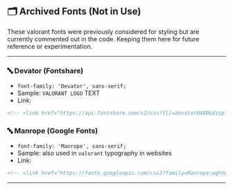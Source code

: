 ## 🗂️ Archived Fonts (Not in Use)

These valorant fonts were previously considered for styling but are currently commented out in the code. Keeping them here for future reference or experimentation.

***

### 🔤 Devator (Fontshare)
- `font-family: 'Devator', sans-serif;`
- Sample: `VALORANT LOGO` TEXT
- Link:

```html
<!-- <link href="https://api.fontshare.com/v2/css?f[]=devator@400&display=swap" rel="stylesheet"> -->
```

 ### 🔤 Manrope (Google Fonts)
- `font-family: 'Manrope', sans-serif;`
- Sample: also used in `valorant` typography in websites
- Link:

```html
<!-- <link href="https://fonts.googleapis.com/css2?family=Manrope:wght@400;500;600;700;800&display=swap" rel="stylesheet"> -->
```

***







